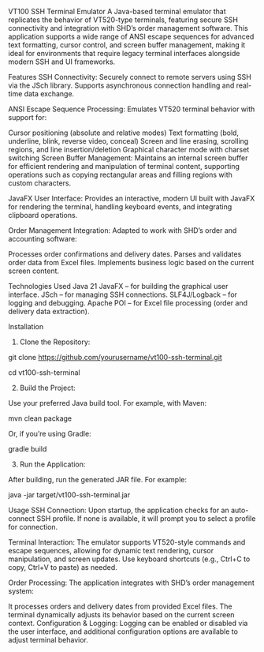 VT100 SSH Terminal Emulator
A Java-based terminal emulator that replicates the behavior of VT520-type terminals, featuring secure SSH connectivity and integration with SHD’s order management software. This application supports a wide range of ANSI escape sequences for advanced text formatting, cursor control, and screen buffer management, making it ideal for environments that require legacy terminal interfaces alongside modern SSH and UI frameworks.

Features
SSH Connectivity:
Securely connect to remote servers using SSH via the JSch library. Supports asynchronous connection handling and real-time data exchange.

ANSI Escape Sequence Processing:
Emulates VT520 terminal behavior with support for:

Cursor positioning (absolute and relative modes)
Text formatting (bold, underline, blink, reverse video, conceal)
Screen and line erasing, scrolling regions, and line insertion/deletion
Graphical character mode with charset switching
Screen Buffer Management:
Maintains an internal screen buffer for efficient rendering and manipulation of terminal content, supporting operations such as copying rectangular areas and filling regions with custom characters.

JavaFX User Interface:
Provides an interactive, modern UI built with JavaFX for rendering the terminal, handling keyboard events, and integrating clipboard operations.

Order Management Integration:
Adapted to work with SHD’s order and accounting software:

Processes order confirmations and delivery dates.
Parses and validates order data from Excel files.
Implements business logic based on the current screen content.

Technologies Used
Java 21
JavaFX – for building the graphical user interface.
JSch – for managing SSH connections.
SLF4J/Logback – for logging and debugging.
Apache POI – for Excel file processing (order and delivery data extraction).


Installation
1. Clone the Repository:


git clone https://github.com/yourusername/vt100-ssh-terminal.git

cd vt100-ssh-terminal

2. Build the Project:

Use your preferred Java build tool. For example, with Maven:

mvn clean package

Or, if you’re using Gradle:

gradle build

3. Run the Application:

After building, run the generated JAR file. For example:

java -jar target/vt100-ssh-terminal.jar

Usage
SSH Connection:
Upon startup, the application checks for an auto-connect SSH profile. If none is available, it will prompt you to select a profile for connection.

Terminal Interaction:
The emulator supports VT520-style commands and escape sequences, allowing for dynamic text rendering, cursor manipulation, and screen updates. Use keyboard shortcuts (e.g., Ctrl+C to copy, Ctrl+V to paste) as needed.

Order Processing:
The application integrates with SHD’s order management system:

It processes orders and delivery dates from provided Excel files.
The terminal dynamically adjusts its behavior based on the current screen context.
Configuration & Logging:
Logging can be enabled or disabled via the user interface, and additional configuration options are available to adjust terminal behavior.

